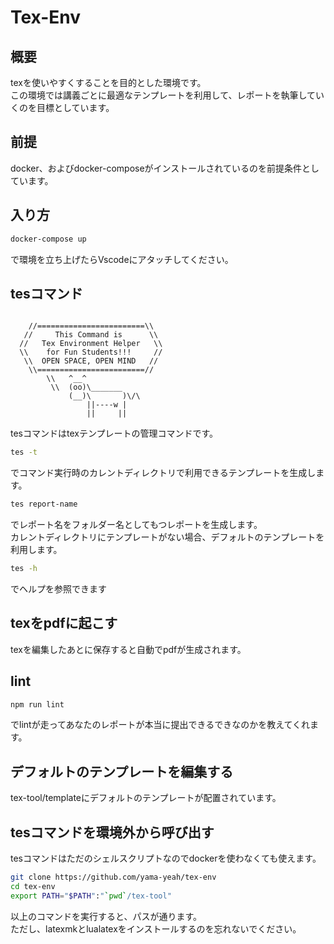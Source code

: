 # Tex-Env
## 概要
texを使いやすくすることを目的とした環境です。  
この環境では講義ごとに最適なテンプレートを利用して、レポートを執筆していくのを目標としています。

## 前提
docker、およびdocker-composeがインストールされているのを前提条件としています。
## 入り方
```bash
docker-compose up
```
で環境を立ち上げたらVscodeにアタッチしてください。
## tesコマンド
```

    //========================\\
   //     This Command is      \\
  //   Tex Environment Helper   \\
  \\    for Fun Students!!!     //
   \\  OPEN SPACE, OPEN MIND   //
    \\========================//
        \\   ^__^
         \\  (oo)\_______
             (__)\       )\/\
                 ||----w |
                 ||     ||

```
tesコマンドはtexテンプレートの管理コマンドです。  
```bash
tes -t
```
でコマンド実行時のカレントディレクトリで利用できるテンプレートを生成します。
```bash
tes report-name
```
でレポート名をフォルダー名としてもつレポートを生成します。  
カレントディレクトリにテンプレートがない場合、デフォルトのテンプレートを利用します。
```bash
tes -h
```
でヘルプを参照できます
## texをpdfに起こす
texを編集したあとに保存すると自動でpdfが生成されます。
## lint
```bash
npm run lint
```
でlintが走ってあなたのレポートが本当に提出できるできなのかを教えてくれます。
## デフォルトのテンプレートを編集する
tex-tool/templateにデフォルトのテンプレートが配置されています。
## tesコマンドを環境外から呼び出す
tesコマンドはただのシェルスクリプトなのでdockerを使わなくても使えます。
```bash
git clone https://github.com/yama-yeah/tex-env
cd tex-env
export PATH="$PATH":"`pwd`/tex-tool"
```
以上のコマンドを実行すると、パスが通ります。  
ただし、latexmkとlualatexをインストールするのを忘れないでください。